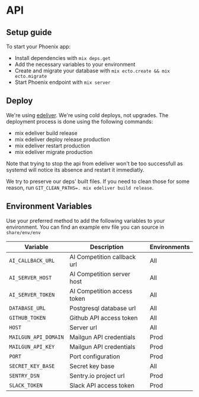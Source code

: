 # API

## Setup guide

To start your Phoenix app:

- Install dependencies with `mix deps.get`
- Add the necessary variables to your environment
- Create and migrate your database with `mix ecto.create && mix ecto.migrate`
- Start Phoenix endpoint with `mix server`

## Deploy

We're using [edeliver](https://github.com/edeliver/edeliver). We're using cold
deploys, not upgrades.
The deployment process is done using the following commands:

- mix edeliver build release
- mix edeliver deploy release production
- mix edeliver restart production
- mix edeliver migrate production

Note that trying to stop the api from edeliver won't be too successfull as
systemd will notice its absence and restart it immediatly.

We try to preserve our deps' built files. If you need to clean those for
some reason, run `GIT_CLEAN_PATHS=. mix edeliver build release`.

## Environment Variables

Use your preferred method to add the following variables to your environment.
You can find an example env file you can source in `share/env/env`

| Variable             | Description                 | Environments |
| -------------------- | --------------------------- | ------------ |
| `AI_CALLBACK_URL`    | AI Competition callback url | All          |
| `AI_SERVER_HOST`     | AI Competition server host  | All          |
| `AI_SERVER_TOKEN`    | AI Competition access token | All          |
| `DATABASE_URL`       | Postgresql database url     | All          |
| `GITHUB_TOKEN`       | Github API access token     | All          |
| `HOST`               | Server url                  | All          |
| `MAILGUN_API_DOMAIN` | Mailgun API credentials     | Prod         |
| `MAILGUN_API_KEY`    | Mailgun API credentials     | Prod         |
| `PORT`               | Port configuration          | Prod         |
| `SECRET_KEY_BASE`    | Secret key base             | All          |
| `SENTRY_DSN`         | Sentry.io project url       | Prod         |
| `SLACK_TOKEN`        | Slack API access token      | Prod         |
